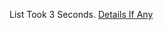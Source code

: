 List Took 3 Seconds.
[Details If Any](https://github.com/deathbybandaid/piholeparser/blob/master/RecentRunLogs/parsingscripts/UncheckyAds.md)

